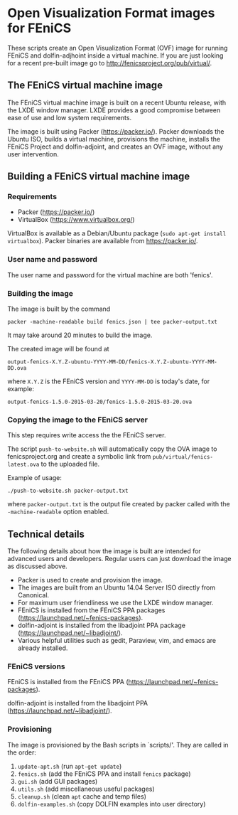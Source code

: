 # Open Visualization Format images for FEniCS

These scripts create an Open Visualization Format (OVF) image for
running FEniCS and dolfin-adjhoint inside a virtual machine. 
If you are just looking for a recent pre-built image go to <http://fenicsproject.org/pub/virtual/>.

## The FEniCS virtual machine image

The FEniCS virtual machine image is built on a recent Ubuntu release,
with the LXDE window manager. LXDE provides a good compromise between
ease of use and low system requirements.

The image is built using Packer (<https://packer.io/>). Packer
downloads the Ubuntu ISO, builds a virtual machine, provisions the
machine, installs the FEniCS Project and dolfin-adjoint,
and creates an OVF image, without any user intervention.


## Building a FEniCS virtual machine image

### Requirements

- Packer (<https://packer.io/>)
- VirtualBox (<https://www.virtualbox.org/>)

VirtualBox is available as a Debian/Ubuntu package (`sudo apt-get
install virtualbox`). Packer binaries are available from
<https://packer.io/>.


### User name and password

The user name and password for the virtual machine are both 'fenics'.


### Building the image

The image is built by the command

    packer -machine-readable build fenics.json | tee packer-output.txt

It may take around 20 minutes to build the image.

The created image will be found at

    output-fenics-X.Y.Z-ubuntu-YYYY-MM-DD/fenics-X.Y.Z-ubuntu-YYYY-MM-DD.ova

where `X.Y.Z` is the FEniCS version and `YYYY-MM-DD` is today's date, for example:

    output-fenics-1.5.0-2015-03-20/fenics-1.5.0-2015-03-20.ova


### Copying the image to the FEniCS server

This step requires write access the the FEniCS server.

The script `push-to-website.sh` will automatically copy the OVA image
to fenicsproject.org and create a symbolic link from
`pub/virtual/fenics-latest.ova` to the uploaded file.

Example of usage:

    ./push-to-website.sh packer-output.txt

where `packer-output.txt` is the output file created by packer
called with the `-machine-readable` option enabled.


## Technical details

The following details about how the image is built are intended for
advanced users and developers. Regular users can just download the
image as discussed above.

- Packer is used to create and provision the image.
- The images are built from an Ubuntu 14.04 Server ISO directly from Canonical.
- For maximum user friendliness we use the LXDE window manager.
- FEniCS is installed from the FEniCS PPA packages 
  (<https://launchpad.net/~fenics-packages>).
- dolfin-adjoint is installed from the libadjoint PPA package
  (<https://launchpad.net/~libadjoint/>).
- Various helpful utilities such as gedit, Paraview, vim, and emacs are
  already installed.


### FEniCS versions

FEniCS is installed from the FEniCS PPA
(<https://launchpad.net/~fenics-packages>).

dolfin-adjoint is installed from the libadjoint PPA
(<https://launchpad.net/~libadjoint/>).


### Provisioning

The image is provisioned by the Bash scripts in `scripts/'. They are
called in the order:

1. `update-apt.sh`       (run `apt-get update`)
1. `fenics.sh`           (add the FEniCS PPA and install `fenics` package)
1. `gui.sh`              (add GUI packages)
1. `utils.sh`            (add miscellaneous useful packages)
1. `cleanup.sh`          (clean `apt` cache and temp files)
1. `dolfin-examples.sh`  (copy DOLFIN examples into user directory)
